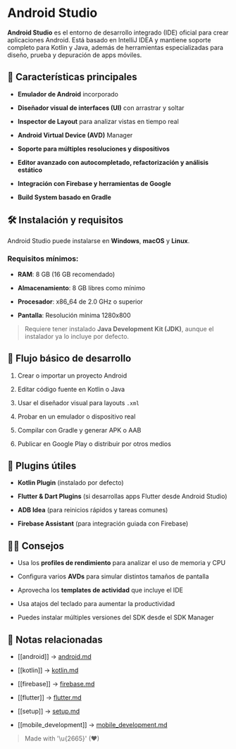 # Android Studio

**Android Studio** es el entorno de desarrollo integrado (IDE) oficial para crear aplicaciones Android. Está basado en IntelliJ IDEA y mantiene soporte completo para Kotlin y Java, además de herramientas especializadas para diseño, prueba y depuración de apps móviles.

## 🎯 Características principales

- **Emulador de Android** incorporado 
 
- **Diseñador visual de interfaces (UI)** con arrastrar y soltar  
- **Inspector de Layout** para analizar vistas en tiempo real  
- **Android Virtual Device (AVD)** Manager  
- **Soporte para múltiples resoluciones y dispositivos**  
- **Editor avanzado con autocompletado, refactorización y análisis estático**  
- **Integración con Firebase y herramientas de Google**  
- **Build System basado en Gradle**  

## 🛠️ Instalación y requisitos

Android Studio puede instalarse en **Windows**, **macOS** y **Linux**.  

### Requisitos mínimos:

- **RAM**: 8 GB (16 GB recomendado)  

- **Almacenamiento**: 8 GB libres como mínimo  
- **Procesador**: x86_64 de 2.0 GHz o superior  
- **Pantalla**: Resolución mínima 1280x800  

> Requiere tener instalado **Java Development Kit (JDK)**, aunque el instalador ya lo incluye por defecto.

## 🚀 Flujo básico de desarrollo

1. Crear o importar un proyecto Android  

2. Editar código fuente en Kotlin o Java  
3. Usar el diseñador visual para layouts `.xml`  
4. Probar en un emulador o dispositivo real  
5. Compilar con Gradle y generar APK o AAB  
6. Publicar en Google Play o distribuir por otros medios

## 🔌 Plugins útiles

- **Kotlin Plugin** (instalado por defecto)  

- **Flutter & Dart Plugins** (si desarrollas apps Flutter desde Android Studio)  
- **ADB Idea** (para reinicios rápidos y tareas comunes)  
- **Firebase Assistant** (para integración guiada con Firebase)

## 👨‍💻 Consejos

- Usa los **profiles de rendimiento** para analizar el uso de memoria y CPU  

- Configura varios **AVDs** para simular distintos tamaños de pantalla  
- Aprovecha los **templates de actividad** que incluye el IDE  
- Usa atajos del teclado para aumentar la productividad  
- Puedes instalar múltiples versiones del SDK desde el SDK Manager

## 🔗 Notas relacionadas

- [[android]] → [android.md](/os/android.md)  

- [[kotlin]] → [kotlin.md](/languages/kotlin.md)  

- [[firebase]] → [firebase.md](/backend/firebase.md)  

- [[flutter]] → [flutter.md](/frameworks/flutter.md)  

- [[setup]] → [setup.md](/setup/setup.md)  

- [[mobile_development]] → [mobile_development.md](/overview/mobile_development.md)  

> Made with '\u{2665}' (♥)
